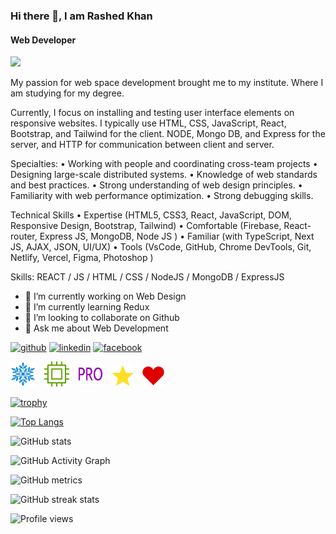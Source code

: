 ### Hi there 👋, I am Rashed Khan

#### Web Developer
![](https://scontent.fdac80-1.fna.fbcdn.net/v/t39.30808-6/327270286_804330784372195_4312045577537178438_n.png?stp=dst-png_s960x960&_nc_cat=106&ccb=1-7&_nc_sid=e3f864&_nc_eui2=AeHYmelufB7JXCy8Mlr507zlfPZ2bC0-6Pt89nZsLT7o-9dluUFsGnFSUwEYgZ-7aUTzc2C8-x7TQsrv0J-CPGeN&_nc_ohc=OrTAFDAGcP8AX8Ub5iA&_nc_ht=scontent.fdac80-1.fna&oh=00_AfBaeENsx05k4BRuAycnwdT0nKFucE35le1LQTmhqz27_A&oe=63D7800D)

My passion for web space development brought me to my institute. Where I am studying for my degree. 

Currently, I focus on installing and testing user interface elements on responsive websites. I typically use HTML, CSS, JavaScript, React, Bootstrap, and Tailwind for the client. NODE, Mongo DB, and Express for the server, and HTTP for communication between client and server. 

Specialties: 
• Working with people and coordinating cross-team projects
• Designing large-scale distributed systems.
• Knowledge of web standards and best practices.
• Strong understanding of web design principles.
• Familiarity with web performance optimization.
• Strong debugging skills.

Technical Skills
• Expertise (HTML5, CSS3, React, JavaScript, DOM, Responsive Design, Bootstrap, Tailwind)
• Comfortable (Firebase, React-router, Express JS, MongoDB, Node JS )
• Familiar (with TypeScript, Next JS, AJAX, JSON, UI/UX)
• Tools (VsCode, GitHub, Chrome DevTools, Git, Netlify, Vercel, Figma, Photoshop )

Skills: REACT / JS / HTML / CSS / NodeJS / MongoDB / ExpressJS

- 🔭 I’m currently working on Web Design 
- 🌱 I’m currently learning Redux 
- 👯 I’m looking to collaborate on Github 
- 💬 Ask me about Web Development 


[<img src='https://cdn.jsdelivr.net/npm/simple-icons@3.0.1/icons/github.svg' alt='github' height='40'>](https://github.com/https://github.com/rashed668)  [<img src='https://cdn.jsdelivr.net/npm/simple-icons@3.0.1/icons/linkedin.svg' alt='linkedin' height='40'>](https://www.linkedin.com/in/https://www.linkedin.com/in/rashed-khan-rashed-khan-ba0697263//)  [<img src='https://cdn.jsdelivr.net/npm/simple-icons@3.0.1/icons/facebook.svg' alt='facebook' height='40'>](https://www.facebook.com/https://www.facebook.com/profile.php?id=100023156330515)  

<a href='https://archiveprogram.github.com/'><img src='https://raw.githubusercontent.com/acervenky/animated-github-badges/master/assets/acbadge.gif' width='40' height='40'></a> <a href='https://docs.github.com/en/developers'><img src='https://raw.githubusercontent.com/acervenky/animated-github-badges/master/assets/devbadge.gif' width='40' height='40'></a> <a href='https://github.com/pricing'><img src='https://raw.githubusercontent.com/acervenky/animated-github-badges/master/assets/pro.gif' width='40' height='40'></a> <a href='https://stars.github.com/'><img src='https://raw.githubusercontent.com/acervenky/animated-github-badges/master/assets/starbadge.gif' width='35' height='35'></a> <a href='https://docs.github.com/en/github/supporting-the-open-source-community-with-github-sponsors'><img src='https://raw.githubusercontent.com/acervenky/animated-github-badges/master/assets/sponsorbadge.gif' width='35' height='35'></a> 

[![trophy](https://github-profile-trophy.vercel.app/?username=https://github.com/rashed668)](https://github.com/ryo-ma/github-profile-trophy)

[![Top Langs](https://github-readme-stats.vercel.app/api/top-langs/?username=https://github.com/rashed668)](https://github.com/anuraghazra/github-readme-stats)

![GitHub stats](https://github-readme-stats.vercel.app/api?username=https://github.com/rashed668&show_icons=true&count_private=true)  

![GitHub Activity Graph](https://activity-graph.herokuapp.com/graph?username=https://github.com/rashed668)  

![GitHub metrics](https://metrics.lecoq.io/https://github.com/rashed668)  

![GitHub streak stats](https://streak-stats.demolab.com/?user=https://github.com/rashed668)  

![Profile views](https://gpvc.arturio.dev/https://github.com/rashed668)  
